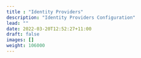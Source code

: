 ```yaml
---
title : "Identity Providers"
description: "Identity Providers Configuration"
lead: ""
date: 2022-03-20T12:52:27+11:00
draft: false
images: []
weight: 106000
---
```

